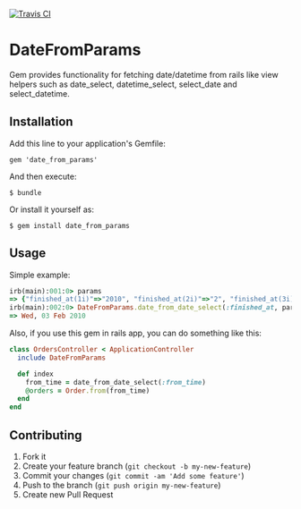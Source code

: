 [![Travis CI   ](https://api.travis-ci.org/enotpoloskun/date_from_params.png?branch=master)](https://travis-ci.org/enotpoloskun/date_from_params)

# DateFromParams

Gem provides functionality for fetching date/datetime from rails like view helpers such as date_select, datetime_select, select_date and select_datetime.

## Installation

Add this line to your application's Gemfile:

    gem 'date_from_params'

And then execute:

    $ bundle

Or install it yourself as:

    $ gem install date_from_params

## Usage

Simple example:
```ruby
irb(main):001:0> params
=> {"finished_at(1i)"=>"2010", "finished_at(2i)"=>"2", "finished_at(3i)"=>"3"}
irb(main):002:0> DateFromParams.date_from_date_select(:finished_at, params)
=> Wed, 03 Feb 2010
```

Also, if you use this gem in rails app, you can do something like this:

```ruby
class OrdersController < ApplicationController
  include DateFromParams

  def index
    from_time = date_from_date_select(:from_time)
    @orders = Order.from(from_time)
  end
end

```

## Contributing

1. Fork it
2. Create your feature branch (`git checkout -b my-new-feature`)
3. Commit your changes (`git commit -am 'Add some feature'`)
4. Push to the branch (`git push origin my-new-feature`)
5. Create new Pull Request
